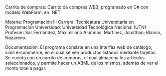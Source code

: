 Carrito de compras: Carrito de compras WEB, programado en C# con modelo WebForm, en .NET

Materia: Programación III 
Carrera: Tecnicatura Universitaria en Programación 
Universidad: Universidad Tecnológica Nacional (UTN) 
Profesor: Sar Fernández, Maximiliano
Alumnos: Martínez, Jonathan; Blanco, Nazareno.

Documentación: El programa consiste en una interfaz web de catálogo, simil e-commerce, en el cual se ven productos listados mediante tarjetas. Se cuenta con un carrito de compras, el cual almacena los artículos seleccionados, y permite hacer un ABML de los mismos, además de ver el monto total a pagar. 
